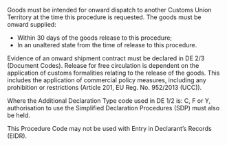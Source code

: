 Goods must be intended for onward dispatch to another Customs Union Territory at the time this procedure is requested. The goods must be onward supplied:

*   Within 30 days of the goods release to this procedure;
*   In an unaltered state from the time of release to this procedure.

Evidence of an onward shipment contract must be declared in DE 2/3 (Document Codes). Release for free circulation is dependent on the application of customs formalities relating to the release of the goods. This includes the application of commercial policy measures, including any prohibition or restrictions (Article 201, EU Reg. No. 952/2013 (UCC)).

Where the Additional Declaration Type code used in DE 1/2 is: C, F or Y, authorisation to use the Simplified Declaration Procedures (SDP) must also be held.

This Procedure Code may not be used with Entry in Declarant’s Records (EIDR).